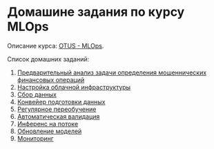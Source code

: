 # Домашине задания по курсу MLOps

Описание курса: [OTUS - MLOps](https://otus.ru/lessons/ml-bigdata/).

Список домашних заданий:
1. [Предварительный анализ задачи определения мошеннических финансовых операций](1_analysis.md)
2. [Настройка облачной инфраструктуры](2_infrastructure_setup.md)
3. [Сбор данных](3_s3_regular_download.md)
4. [Конвейер подготовки данных](4_data_prep_pipeline.md)
5. [Регулярное переобучение](5_regular_training.md)
6. [Автоматическая валидация](6_regular_validation.md)
7. [Инференс на потоке](7_spark_structured_streaming.md)
8. [Обновление моделей](8_model_serving.md)
9. [Мониторинг](9_alerting.md)